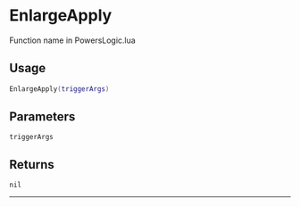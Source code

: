 # EnlargeApply
Function name in PowersLogic.lua
## Usage
```lua
EnlargeApply(triggerArgs)
```
## Parameters
`triggerArgs`
## Returns
`nil`

---